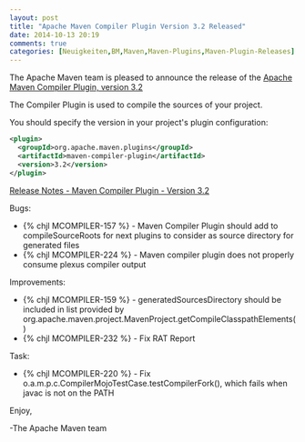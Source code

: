 ```yaml
---
layout: post
title: "Apache Maven Compiler Plugin Version 3.2 Released"
date: 2014-10-13 20:19
comments: true
categories: [Neuigkeiten,BM,Maven,Maven-Plugins,Maven-Plugin-Releases]
---
```

The Apache Maven team is pleased to announce the release of the 
[Apache Maven Compiler Plugin, version 3.2](http://maven.apache.org/plugins/maven-compiler-plugin/)

The Compiler Plugin is used to compile the sources of your project. 

You should specify the version in your project's plugin configuration:

``` xml
<plugin>
  <groupId>org.apache.maven.plugins</groupId>
  <artifactId>maven-compiler-plugin</artifactId>
  <version>3.2</version>
</plugin>
```

<!-- more -->

[Release Notes - Maven Compiler Plugin - Version 3.2](http://jira.codehaus.org/secure/ReleaseNote.jspa?projectId=11130&version=19091)

Bugs:

 * {% chjl MCOMPILER-157 %} - Maven Compiler Plugin should add to compileSourceRoots for next plugins to consider as source directory for generated files
 * {% chjl MCOMPILER-224 %} - Maven compiler plugin does not properly consume plexus compiler output

Improvements:

 * {% chjl MCOMPILER-159 %} - generatedSourcesDirectory should be included in list provided by org.apache.maven.project.MavenProject.getCompileClasspathElements()
 * {% chjl MCOMPILER-232 %} - Fix RAT Report

Task:

 * {% chjl MCOMPILER-220 %} - Fix o.a.m.p.c.CompilerMojoTestCase.testCompilerFork(), which fails when javac is not on the PATH


Enjoy,

-The Apache Maven team

